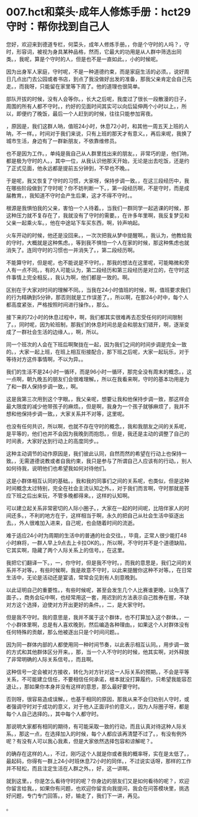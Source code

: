 # 007.hct和菜头·成年人修炼手册：hct29 守时：帮你找到自己人 

您好，欢迎来到德道专栏，何菜头，成年人修炼手册。，你是个守时的人吗？，守时，形容词，被视为身具某种品格，然而，它最大的功用是从人群中筛选出同类。，我呢，算是个守时的人，但是也不是一直如此。，小的时候呢。

因为出身军人家庭，守时呢，不是一种道德约束，而是家庭生活的必须。，说好周日几点出门去公园或者书店，到点了我没做好出发的准备，那我父亲肯定会自己先走。，而我呀，只能留在家里等下周了。他的道理也很简单。

部队开拔的时候，没有人会等你。，长大之后呢，我度过了很长一段散漫的日子，周围的所有人都不守时。，约好的见面时间其实可以向后延伸两个小时以上。，所以，即便约了晚饭，最后一个人赶到的时候，往往只能参加宵夜。

，原因是，我们这群人呐，值班24小时，休息72小时，和其他一周五天上班的人呐，不一样。，时间对于我们来说，只有上班的那天才有意义。，再后来呢，我换了城市生活，身边有了一群新朋友，不依靠维修员。

也不是因为工作。，单纯是我自己从人群里找出来的朋友。，非常巧的是，他们呐，都是极为守时的人。，其中一位，从我认识他那天开始，无论是出去吃饭，还是约了正式见面，他永远都是提前五分钟到，不早也不晚。。

于是呢，我又恢复了守时的习惯，大家呀，保持步调一致。，在这三段经历中，我在哪些阶段做到了守时呢？你不妨判断一下。，第一段经历啊，不是守时，而是成届教育。，我知道不守时会产生后果，这才不得不守时。。

根源是我惧怕我的父亲，害怕一个人待着。，当我们一群同学一起逃课的时候，那这种压力就不复存在了，我就没有了守时的需要。，在许多年里啊，我反复梦见和父亲一起乘火车。，他在中途站下车买东西，啊，铃声响起。

火车开动的时候，他还是没回来。，一次次把我从梦中提醒啊。，我认为，他教给我的守时，大概就是这种焦虑。，等到我不惧怕一个人在家的时候，那这种焦虑也就消失了。连同守时的习惯也一并消失了。，第二段经历啊。

不能算守时，但是呢，也不能说是不守时。，那我的想法在这里呢，可能略微和旁人有一点不同。，有的人可能认为，第二段经历和第三段经历是对立的，在守时这件事情上完全相反。，我认为啊，他们都是一致的。啊。

区别在于大家对时间的理解不同。，当我在24小时值班的时候，啊，值班要求我们的行为精确到5分钟，那否则就是工作误差了。，所以啊，在那24小时中，每个人都高度紧张，严格按照时间进行操作。，那么。

接下来的72小时的休息过程中，啊，我们都其实很难再去忍受任何的时间限制了。，同时呢，因为轮班制，那我们的休息时间总是会和朋友们错开，啊，逐渐变成了一群社会生活的边缘人。，啊，所以。

同一个班次的人会在下班后啊聚拢在一起，因为我们之间的时间步调是完全一致的。，大家一起上班，在班上相互衔接配合，那下班之后呢，大家一起玩乐，对于等待对方这件事情啊，不以为异。。

我们的生活不是24小时一循环，而是96小时一循环，那完全没有周末的概念。，这一点啊，朝九晚五的朋友们会很难理解。，所以在我看来啊，守时的基本功用是为了和一群人保持步调一致。，啊。

这是我第三次用到这个字眼。，我父亲呢，想要让我和他保持步调一致，那这样会最大限度的减少他带孩子的麻烦。，但是啊，我身为一个孩子就够麻烦了，我并不想和他保持步调一致。，大家关系并不对等，这里呢。

也没有任何共识，所以啊，也就不存在守时的概念。，我和我朋友之间的关系呢，是平等的，他们也并不会因为我晚到而抱怨。，但是，我还是主动的调整了自己的时间表，大家好达到行动上的高度同步。。

这种主动调节的动作原因是，我们彼此认同，自然而然的希望在行动上也保持一致。，无需道德说教或者自我约束，我只是参与了所谓自己人应该有的行动。，别人如何待我，说明他们也希望我如何对待他们。

这是小群体相互认同的基础。，我和我的同事们之间的关系呢，也类似，但是这种时间概念太过特别，完全在社会主流认知之外。，对于我们而言啊，守时那就是答应下班之后出来玩，不管多晚都得来。，这样的认知啊。

可以建立起关系非常密切的人际小圈子。，大家在一起的时间呢，比陪伴家人的时间还多。，不利的地方在于，这样相当于啊，永久的把自己从社会生活中驱逐出去。，外人很难加入进来，自己呢，也会随着时间的流逝。

难于适应24小时为周期的生活中的普通的社会交往。，毕竟，正常人很少能打48小时麻将，一群人早上9点去上卡拉OK的。，所以啊，不守时并不是个道德缺陷，它其实啊，隐藏了两个人际关系上的信号。，在这里。

我把它们翻译一下。，一，你守时，但是我不守时。，而我的意思是，我们之间的关系并不对等。，有些时候啊，我是故意不守时，以此来提醒你这种不对等。，在日常生活中，无论是活动还是宴请，常常会见到有人刻意晚到。

以此证明自己的重要性。，有些时候呢，甚至会发生几个人比赛谁更晚，以免落了面子。，商务会坛中啊，也经常用这一套，用迟到的方法表示自己胜券在握，不缺对方这个选择，迫使对方开出更好的条件。，二，是大家守时。

但是我不守时。我的意思是，我并不属于这个群体，也不打算加入这个群体。，一个小群体里啊，总是有人喜欢晚到，然后编造各种理由。，如果这个人对群体没有任何特殊的贡献，那么他被逐出只是个时间问题。。

因为同一群体内部的人都使用同一种时间节奏，以此表示相互认同。，用步调一致的方式和其他群体区分开来。，那，当一个人不守时的时候，他其实啊，对外释放了非常明确的人际关系信号。，而且啊。

这种信号一定会被对方接收，转化为对方针对这一人际关系的预期。，不会是平等关系，不可能建立信任，不要相信任何承诺，根本就没打算履约，只希望我能容忍退让。，那如果你本身并没有这样的意思，那么最好要守时。

否则呀，很容易造成误解。，也基于相同的原因，那我从来不会归劝别人守时，或者强调守时对于成功的意义，对于他人正面评价的意义。，因为人际圈子呀，都是每个人自己选择的。，其中每个人都守时。

那说明大家都有相同的期待，有可能采取一致的行动，而且认真对待这种人际关系。，那这一点，在选择加入的时候，每个人都应该再清楚不过了。，有没有例外呢？有没有人可以我心我素，但是大家依然选择包容和谅解呢？。

的确存在这样的人。，不过，刚巧这个人就是你或者我的概率呀，实在是太低了。，最起码，你得有一群上24小时班休息72小时的同伴。，不过说实话呀，那样的工作并不轻松，而且注定生活在人群之外。，好，这一讲啊。

就到这里。，你是怎么看待守时的呢？你身边的朋友们又是如何看待的呢？，欢迎你留言给我。，如果你有问题，也欢迎你留言向我提问，我会在问答模块里，挑选好问题，专门专门回答。，好，输走了，我们下一讲，再见。

。